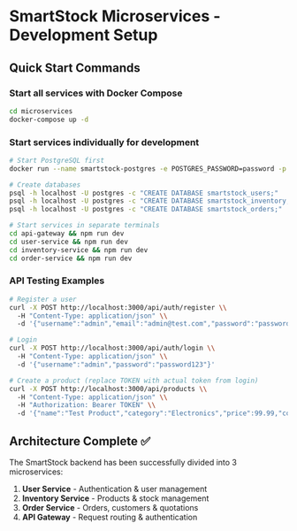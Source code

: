 # SmartStock Microservices - Development Setup

## Quick Start Commands

### Start all services with Docker Compose

```bash
cd microservices
docker-compose up -d
```

### Start services individually for development

```bash
# Start PostgreSQL first
docker run --name smartstock-postgres -e POSTGRES_PASSWORD=password -p 5432:5432 -d postgres:15

# Create databases
psql -h localhost -U postgres -c "CREATE DATABASE smartstock_users;"
psql -h localhost -U postgres -c "CREATE DATABASE smartstock_inventory;"
psql -h localhost -U postgres -c "CREATE DATABASE smartstock_orders;"

# Start services in separate terminals
cd api-gateway && npm run dev
cd user-service && npm run dev
cd inventory-service && npm run dev
cd order-service && npm run dev
```

### API Testing Examples

```bash
# Register a user
curl -X POST http://localhost:3000/api/auth/register \\
  -H "Content-Type: application/json" \\
  -d '{"username":"admin","email":"admin@test.com","password":"password123","first_name":"Admin","last_name":"User","role":"admin"}'

# Login
curl -X POST http://localhost:3000/api/auth/login \\
  -H "Content-Type: application/json" \\
  -d '{"username":"admin","password":"password123"}'

# Create a product (replace TOKEN with actual token from login)
curl -X POST http://localhost:3000/api/products \\
  -H "Content-Type: application/json" \\
  -H "Authorization: Bearer TOKEN" \\
  -d '{"name":"Test Product","category":"Electronics","price":99.99,"cost":50.00}'
```

## Architecture Complete ✅

The SmartStock backend has been successfully divided into 3 microservices:

1. **User Service** - Authentication & user management
2. **Inventory Service** - Products & stock management
3. **Order Service** - Orders, customers & quotations
4. **API Gateway** - Request routing & authentication
